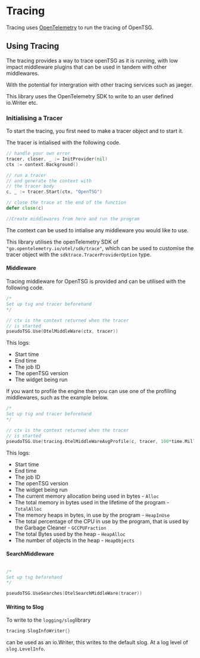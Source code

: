 # Tracing

Tracing uses [OpenTelemetry][OTEL] to run the tracing
of OpenTSG.

## Using Tracing

The tracing provides a way to trace openTSG as it is running,
with low impact middleware plugins that can be used in tandem
with other middlewares.

With the potential for intergration with other tracing services such as jaeger.

This library uses the OpenTelemetry SDK to write to an user defined
io.Writer etc.

### Initialising a Tracer

To start the tracing, you first need to make
a tracer object and to start it.

The tracer is intialised with the following code.

```go
// handle your own error
tracer, closer, _ := InitProvider(nil)
ctx := context.Background()

// run a tracer
// and generate the context with
// the tracer body
c, _ := tracer.Start(ctx, "OpenTSG")

// close the trace at the end of the function
defer close(c)

//Create middlewares from here and run the program
```

The context can be used to intialise any middleware
you would like to use.

This library utilises the openTelemetry SDK of
`"go.opentelemetry.io/otel/sdk/trace"`, which can
be used to customise the tracer object with the
`sdktrace.TracerProviderOption` type.

#### Middleware

Tracing middleware for OpenTSG is provided and can be utilised
with the following code.

```go
/*
Set up tsg and tracer beforehand
*/

// ctx is the context returned when the tracer
// is started
pseudoTSG.Use(OtelMiddleWare(ctx, tracer))
```

This logs:

- Start time
- End time
- The job ID
- The openTSG version
- The widget being run

If you want to profile the engine then you can use
one of the profiling middlewares, such as the example
below.

```go
/*
Set up tsg and tracer beforehand
*/

// ctx is the context returned when the tracer
// is started
pseudoTSG.Use(tracing.OtelMiddleWareAvgProfile(c, tracer, 100*time.Millisecond))
```

This logs:

- Start time
- End time
- The job ID
- The openTSG version
- The widget being run
- The current memory allocation being used in bytes - `Alloc`
- The total memory in bytes used in the lifetime of the program - `TotalAlloc`
- The memory heaps in bytes, in use by the program - `HeapInUse`
- The total percentage of the CPU in use by the program, that is used by the
Garbage Cleaner - `GCCPUFraction`
- The total Bytes used by the heap - `HeapAlloc`
- The number of objects in the heap - `HeapObjects`

#### SearchMiddleware

```go

/*
Set up tsg beforehand
*/

pseudoTSG.UseSearches(OtelSearchMiddleWare(tracer))

```

#### Writing to Slog

To write to the `logging/slog`library

```go
tracing.SlogInfoWriter{}
```

can be used as an io.Writer, this writes to the default slog.
At a log level of `slog.LevelInfo`.

[OTEL]: "https://opentelemetry.io/" "The OpenTelemetry website"
